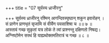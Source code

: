 +++
title = "07 सूर्यस्य ध्राजीरनु"

+++
सूर्यस्य ध्राजीरनु रश्मिन् आगन्दिवस्पृष्ठान् शकुन इवारोहन् ।  
सं प्राणेन प्राणभृतं सृजामि सं वीर्येण पयसाशिषा च ॥॥ ७ ॥  
आस्तावं गच्छ सुकृतां यत्र लोकं ते त्वां प्राश्नन्तु दक्षिणतो निषद्य।  
अग्निष्टोमेन सरथं हि याह्यथोक्तमतिरात्रं च गच्छ ॥ ८ ॥